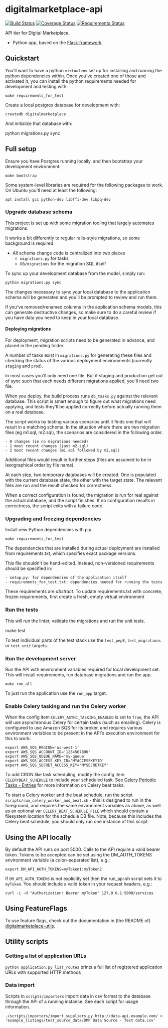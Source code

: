 # digitalmarketplace-api

[![Build Status](https://travis-ci.org/alphagov/digitalmarketplace-api.svg?branch=master)](https://travis-ci.org/alphagov/digitalmarketplace-api)
[![Coverage Status](https://coveralls.io/repos/alphagov/digitalmarketplace-api/badge.svg?branch=master&service=github)](https://coveralls.io/github/alphagov/digitalmarketplace-api?branch=master)
[![Requirements Status](https://requires.io/github/alphagov/digitalmarketplace-api/requirements.svg?branch=master)](https://requires.io/github/alphagov/digitalmarketplace-api/requirements/?branch=master)

API tier for Digital Marketplace.

- Python app, based on the [Flask framework](http://flask.pocoo.org/)

## Quickstart

You'll want to have a python `virtualenv` set up for installing and running the python dependencies within. Once you've created one of those and activated it, you can install the python requirements needed for development and testing with:

	make requirements_for_test

Create a local postgres database for development with:

	createdb digitalmarketplace

And initialize that database with:

 python migrations.py sync


## Full setup

Ensure you have Postgres running locally, and then bootstrap your development environment:

	make bootstrap

Some system-level libraries are required for the following packages to work. On Ubuntu you'll need at least the following:

	apt install gcc python-dev libffi-dev libpq-dev

### Upgrade database schema

This project is set up with some migration tooling that largely automates migrations.

It works a bit differently to regular rails-style migrations, so some background is required.

- All schema change code is centralized into two places
	- `migrations.py` for tasks
	- `DB/migrations` for the migration SQL itself

To sync up your development database from the model, simply run:

	python migrations.py sync

The changes necessary to sync your local database to the application schema will be generated and you'll be prompted to review and run them.

If you've removed/renamed columns in the application schema models, this can generate destructive changes, so make sure to do a careful review if you have data you need to keep in your local database.

#### Deploying migrations

For deployment, migration scripts need to be generated in advance, and placed in the pending folder.

A number of tasks exist in `migrations.py` for generating these files and checking the status of the various deployment environments (currently `staging` and `prod`).

In most cases you'll only need one file. But if staging and production get out of sync such that each needs different migrations applied, you'll need two file.

When you deploy, the build process runs `db_tasks.py` against the relevant database. This script is smart enough to figure out what migrations need applying, and tests they'll be applied correctly before actually running them on a real database.

The script works by testing various scenarios until it finds one that will result in a matching schema. In the situation where there are two migration files (eg m1.sql, m2.sql), the scenarios are considered in the following order.

	- 0 changes (ie no migrations needed)
	- 1 most recent changes (just m2.sql)
	- 2 most recent changes (m1.sql followed by m2.sql)

Additional files would result in further steps (files are assumed to be in lexographical order by file name).

At each step, two temporary databases will be created. One is populated with the current database state, the other with the target state. The relevant files are run and the result checked for correctness.

When a correct configuration is found, the migration is run for real against the actual database, and the script finishes. If no configuration results in correctness, the script exits with a failure code.

### Upgrading and freezing dependencies

Install new Python dependencies with pip:

	make requirements_for_test

The dependencies that are installed during actual deployment are installed from requirements.txt, which specifies exact package versions.

This file shouldn't be hand-edited. Instead, non-versioned requirements should be specified in:

	- setup.py: for dependencies of the application itself
	- requirements_for_test.txt: dependencies needed for running the tests

These requirements are *abstract*. To update requirements.txt with concrete, frozen requirements, first create a fresh, empty virtual environment


### Run the tests

This will run the linter, validate the migrations and run the unit tests.

  make test

To test individual parts of the test stack use the `test_pep8`, `test_migrations`
or `test_unit` targets.

### Run the development server

Run the API with environment variables required for local development set.
This will install requirements, run database migrations and run the app.

```make run_all```

To just run the application use the `run_app` target.

### Enable Celery tasking and run the Celery worker

When the config item `CELERY_ASYNC_TASKING_ENABLED` is set to `True`, the API will use asynchronous Celery for certain tasks (such as emailing). Celery is configured to use Amazon SQS for its broker, and requires various environment variables to be present in the API's execution environment for this to work:

```
export AWS_SQS_REGION='us-west-1'
export AWS_SQS_ACCOUNT_ID='1234567890'
export AWS_SQS_QUEUE_NAME='my-queue'
export AWS_SQS_ACCESS_KEY_ID='MYACCESSKEYID'
export AWS_SQS_SECRET_ACCESS_KEY='MYSECRETKEY'
```

To add CRON like task scheduling, modify the config item `CELERYBEAT_SCHEDULE` to include your scheduled task. See [Celery Periodic Tasks - Entries](http://docs.celeryproject.org/en/latest/userguide/periodic-tasks.html) for more information on Celery beat tasks.

To start a Celery worker and the beat schedule, run the script `scripts/run_celery_worker_and_beat.sh` - this is designed to run in the foreground, and requires the same environment variables as above, as well as an optional var `CELERY_BEAT_SCHEDULE_FILE` which should contain a filesystem location for the schedule DB file. Note, because this includes the Celery beat schedule, you should only run one instance of this script.

## Using the API locally

By default the API runs on port 5000. Calls to the API require a valid bearer
token. Tokens to be accepted can be set using the DM_AUTH_TOKENS environment
variable (a colon-separated list), e.g.:

```export DM_API_AUTH_TOKENS=myToken1:myToken2```

If ``DM_API_AUTH_TOKENS`` is not explicitly set then the run_api.sh script sets
it to ``myToken``. You should include a valid token in your request headers,
e.g.:

```
curl -i -H "Authorization: Bearer myToken" 127.0.0.1:5000/services
```

## Using FeatureFlags

To use feature flags, check out the documentation in (the README of)
[digitalmarketplace-utils](https://github.com/alphagov/digitalmarketplace-utils#using-featureflags).


## Utility scripts

### Getting a list of application URLs

`python application.py list_routes` prints a full list of registered application URLs with supported HTTP methods

### Data import

Scripts in `scripts/importers` import data in csv format to the database through the API of a running instance.
See each script for usage information.

	./scripts/importers/import_suppliers.py http://data-api.example.com/ < 'example_listings/test_source_data/DMP Data Source - Test data.csv'
